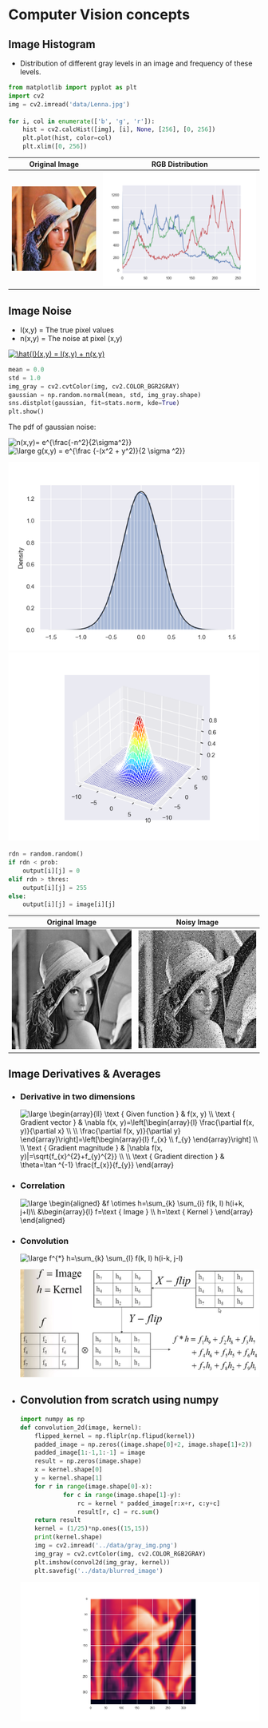 # Computer Vision concepts 
## Image Histogram
- Distribution of different gray levels in an image and frequency of these levels.
```python
from matplotlib import pyplot as plt
import cv2
img = cv2.imread('data/Lenna.jpg')

for i, col in enumerate(['b', 'g', 'r']):
    hist = cv2.calcHist([img], [i], None, [256], [0, 256])
    plt.plot(hist, color=col)
    plt.xlim([0, 256])
```
Original Image             |  RGB Distribution
:-------------------------:|:-------------------------:
![](/data/Lenna.jpg)  |  ![](/data/lenna_rgb.png)

## Image Noise

- I(x,y) = The true pixel values
- n(x,y) = The noise at pixel (x,y)

<a href="https://www.codecogs.com/eqnedit.php?latex=\hat{I}(x,y)&space;=&space;I(x,y)&space;&plus;&space;n(x,y)" target="_blank"><img src="https://latex.codecogs.com/gif.latex?\hat{I}(x,y)&space;=&space;I(x,y)&space;&plus;&space;n(x,y)" title="\hat{I}(x,y) = I(x,y) + n(x,y)" /></a>
```python
mean = 0.0
std = 1.0
img_gray = cv2.cvtColor(img, cv2.COLOR_BGR2GRAY)
gaussian = np.random.normal(mean, std, img_gray.shape)
sns.distplot(gaussian, fit=stats.norm, kde=True)
plt.show()
```

The pdf of gaussian noise:

  <img src="https://latex.codecogs.com/gif.latex?\bg_white&space;n(x,y)=&space;e^{\frac{-n^2}{2\sigma^2}}" title="n(x,y)= e^{\frac{-n^2}{2\sigma^2}}" />
  
  <img src="https://latex.codecogs.com/gif.latex?\bg_white&space;\large&space;g(x,y)&space;=&space;e^{\frac&space;{-(x^2&space;&plus;&space;y^2)}{2&space;\sigma&space;^2}}" title="\large g(x,y) = e^{\frac {-(x^2 + y^2)}{2 \sigma ^2}}" />
  
  ![](/data/gauss_pdf.png) ![](/data/gauss_2d.png)  

```python
rdn = random.random()
if rdn < prob:
    output[i][j] = 0
elif rdn > thres:
    output[i][j] = 255
else:
    output[i][j] = image[i][j]
```

Original Image             |  Noisy Image
:-------------------------:|:-------------------------:
![](/data/gray_img.png)  |  ![](/data/noisy_img.png)

## Image Derivatives & Averages

- ### Derivative in two dimensions

    <img src="https://latex.codecogs.com/gif.latex?\bg_white&space;\large&space;\begin{array}{ll}&space;\text&space;{&space;Given&space;function&space;}&space;&&space;f(x,&space;y)&space;\\&space;\text&space;{&space;Gradient&space;vector&space;}&space;&&space;\nabla&space;f(x,&space;y)=\left[\begin{array}{l}&space;\frac{\partial&space;f(x,&space;y)}{\partial&space;x}&space;\\&space;\\&space;\frac{\partial&space;f(x,&space;y)}{\partial&space;y}&space;\end{array}\right]=\left[\begin{array}{l}&space;f_{x}&space;\\&space;f_{y}&space;\end{array}\right]&space;\\&space;\\&space;\text&space;{&space;Gradient&space;magnitude&space;}&space;&&space;|\nabla&space;f(x,&space;y)|=\sqrt{f_{x}^{2}&plus;f_{y}^{2}}&space;\\&space;\\&space;\text&space;{&space;Gradient&space;direction&space;}&space;&&space;\theta=\tan&space;^{-1}&space;\frac{f_{x}}{f_{y}}&space;\end{array}" title="\large \begin{array}{ll} \text { Given function } & f(x, y) \\ \text { Gradient vector } & \nabla f(x, y)=\left[\begin{array}{l} \frac{\partial f(x, y)}{\partial x} \\ \\ \frac{\partial f(x, y)}{\partial y} \end{array}\right]=\left[\begin{array}{l} f_{x} \\ f_{y} \end{array}\right] \\ \\ \text { Gradient magnitude } & |\nabla f(x, y)|=\sqrt{f_{x}^{2}+f_{y}^{2}} \\ \\ \text { Gradient direction } & \theta=\tan ^{-1} \frac{f_{x}}{f_{y}} \end{array}" />

- ### Correlation

    <img src="https://latex.codecogs.com/gif.latex?\bg_white&space;\large&space;\begin{aligned}&space;&f&space;\otimes&space;h=\sum_{k}&space;\sum_{i}&space;f(k,&space;l)&space;h(i&plus;k,&space;j&plus;l)\\&space;&\begin{array}{l}&space;f=\text&space;{&space;Image&space;}&space;\\&space;h=\text&space;{&space;Kernel&space;}&space;\end{array}&space;\end{aligned}" title="\large \begin{aligned} &f \otimes h=\sum_{k} \sum_{i} f(k, l) h(i+k, j+l)\\ &\begin{array}{l} f=\text { Image } \\ h=\text { Kernel } \end{array} \end{aligned}" />

- ### Convolution
  
    <img src="https://latex.codecogs.com/gif.latex?\bg_white&space;\large&space;f^{*}&space;h=\sum_{k}&space;\sum_{l}&space;f(k,&space;l)&space;h(i-k,&space;j-l)" title="\large f^{*} h=\sum_{k} \sum_{l} f(k, l) h(i-k, j-l)" />

    ![](/data/convolution.png)
  
- ## Convolution from scratch using numpy
  ```python
  import numpy as np
  def convolution_2d(image, kernel):
      flipped_kernel = np.fliplr(np.flipud(kernel))
      padded_image = np.zeros((image.shape[0]+2, image.shape[1]+2))
      padded_image[1:-1,1:-1] = image
      result = np.zeros(image.shape)
      x = kernel.shape[0]
      y = kernel.shape[1]
      for r in range(image.shape[0]-x):
              for c in range(image.shape[1]-y):
                  rc = kernel * padded_image[r:x+r, c:y+c]
                  result[r, c] = rc.sum()
      return result
      kernel = (1/25)*np.ones((15,15))
      print(kernel.shape)
      img = cv2.imread('../data/gray_img.png')
      img_gray = cv2.cvtColor(img, cv2.COLOR_RGB2GRAY)
      plt.imshow(convol2d(img_gray, kernel))
      plt.savefig('../data/blurred_image')
  ```
  
   ![](/data/blurred_image.png)



  
  